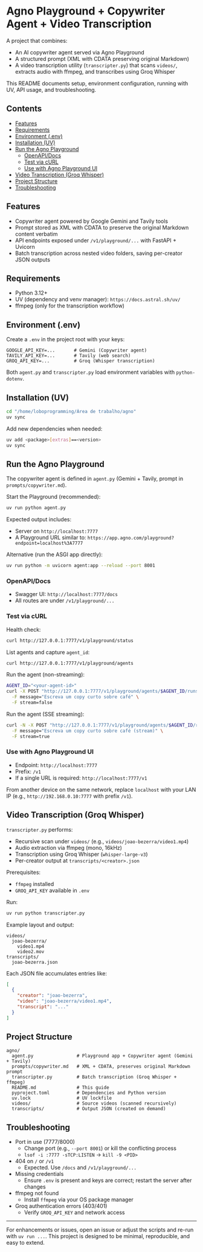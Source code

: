 # Agno Playground + Copywriter Agent + Video Transcription

A project that combines:

- An AI copywriter agent served via Agno Playground
- A structured prompt (XML with CDATA preserving original Markdown)
- A video transcription utility (`transcripter.py`) that scans `videos/`, extracts audio with ffmpeg, and transcribes using Groq Whisper

This README documents setup, environment configuration, running with UV, API usage, and troubleshooting.

## Contents

- [Features](#features)
- [Requirements](#requirements)
- [Environment (.env)](#environment-env)
- [Installation (UV)](#installation-uv)
- [Run the Agno Playground](#run-the-agno-playground)
  - [OpenAPI/Docs](#openapidocs)
  - [Test via cURL](#test-via-curl)
  - [Use with Agno Playground UI](#use-with-agno-playground-ui)
- [Video Transcription (Groq Whisper)](#video-transcription-groq-whisper)
- [Project Structure](#project-structure)
- [Troubleshooting](#troubleshooting)

## Features

- Copywriter agent powered by Google Gemini and Tavily tools
- Prompt stored as XML with CDATA to preserve the original Markdown content verbatim
- API endpoints exposed under `/v1/playground/...` with FastAPI + Uvicorn
- Batch transcription across nested video folders, saving per-creator JSON outputs

## Requirements

- Python 3.12+
- UV (dependency and venv manager): `https://docs.astral.sh/uv/`
- ffmpeg (only for the transcription workflow)

## Environment (.env)

Create a `.env` in the project root with your keys:

```
GOOGLE_API_KEY=...       # Gemini (Copywriter agent)
TAVILY_API_KEY=...       # Tavily (web search)
GROQ_API_KEY=...         # Groq (Whisper transcription)
```

Both `agent.py` and `transcripter.py` load environment variables with `python-dotenv`.

## Installation (UV)

```bash
cd "/home/loboprogramming/Área de trabalho/agno"
uv sync
```

Add new dependencies when needed:

```bash
uv add <package>[extras]==<version>
uv sync
```

## Run the Agno Playground

The copywriter agent is defined in `agent.py` (Gemini + Tavily, prompt in `prompts/copywriter.md`).

Start the Playground (recommended):

```bash
uv run python agent.py
```

Expected output includes:

- Server on `http://localhost:7777`
- A Playground URL similar to: `https://app.agno.com/playground?endpoint=localhost%3A7777`

Alternative (run the ASGI app directly):

```bash
uv run python -m uvicorn agent:app --reload --port 8001
```

### OpenAPI/Docs

- Swagger UI: `http://localhost:7777/docs`
- All routes are under `/v1/playground/...`

### Test via cURL

Health check:

```bash
curl http://127.0.0.1:7777/v1/playground/status
```

List agents and capture `agent_id`:

```bash
curl http://127.0.0.1:7777/v1/playground/agents
```

Run the agent (non-streaming):

```bash
AGENT_ID="<your-agent-id>"
curl -X POST "http://127.0.0.1:7777/v1/playground/agents/$AGENT_ID/runs" \
  -F message="Escreva um copy curto sobre café" \
  -F stream=false
```

Run the agent (SSE streaming):

```bash
curl -N -X POST "http://127.0.0.1:7777/v1/playground/agents/$AGENT_ID/runs" \
  -F message="Escreva um copy curto sobre café (stream)" \
  -F stream=true
```

### Use with Agno Playground UI

- Endpoint: `http://localhost:7777`
- Prefix: `/v1`
- If a single URL is required: `http://localhost:7777/v1`

From another device on the same network, replace `localhost` with your LAN IP (e.g., `http://192.168.0.10:7777` with prefix `/v1`).

## Video Transcription (Groq Whisper)

`transcripter.py` performs:

- Recursive scan under `videos/` (e.g., `videos/joao-bezerra/video1.mp4`)
- Audio extraction via ffmpeg (mono, 16kHz)
- Transcription using Groq Whisper (`whisper-large-v3`)
- Per-creator output at `transcripts/<creator>.json`

Prerequisites:

- `ffmpeg` installed
- `GROQ_API_KEY` available in `.env`

Run:

```bash
uv run python transcripter.py
```

Example layout and output:

```
videos/
  joao-bezerra/
    video1.mp4
    video2.mov
transcripts/
  joao-bezerra.json
```

Each JSON file accumulates entries like:

```json
[
  {
    "creator": "joao-bezerra",
    "video": "joao-bezerra/video1.mp4",
    "transcript": "..."
  }
]
```

## Project Structure

```
agno/
  agent.py                # Playground app + Copywriter agent (Gemini + Tavily)
  prompts/copywriter.md   # XML + CDATA, preserves original Markdown prompt
  transcripter.py         # Batch transcription (Groq Whisper + ffmpeg)
  README.md               # This guide
  pyproject.toml          # Dependencies and Python version
  uv.lock                 # UV lockfile
  videos/                 # Source videos (scanned recursively)
  transcripts/            # Output JSON (created on demand)
```

## Troubleshooting

- Port in use (7777/8000)
  - Change port (e.g., `--port 8001`) or kill the conflicting process
  - `lsof -i :7777 -sTCP:LISTEN` → `kill -9 <PID>`
- 404 on `/` or `/v1`
  - Expected. Use `/docs` and `/v1/playground/...`
- Missing credentials
  - Ensure `.env` is present and keys are correct; restart the server after changes
- ffmpeg not found
  - Install `ffmpeg` via your OS package manager
- Groq authentication errors (403/401)
  - Verify `GROQ_API_KEY` and network access

---

For enhancements or issues, open an issue or adjust the scripts and re-run with `uv run ...`. This project is designed to be minimal, reproducible, and easy to extend.
